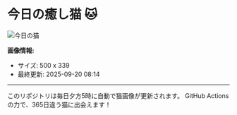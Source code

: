 # 今日の癒し猫 🐱

![今日の猫](https://cdn2.thecatapi.com/images/bea.jpg)

**画像情報:**
- サイズ: 500 x 339
- 最終更新: 2025-09-20 08:14

---

このリポジトリは毎日夕方5時に自動で猫画像が更新されます。
GitHub Actionsの力で、365日違う猫に出会えます！
